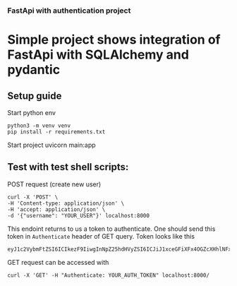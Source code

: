 ### FastApi with authentication project  
# Simple project shows integration of FastApi with SQLAlchemy and pydantic  

## Setup guide

Start python env

    python3 -m venv venv
    pip install -r requirements.txt

Start project
    uvicorn main:app

## Test with test shell scripts:
POST request (create new user)  
    
    curl -X 'POST' \
    -H 'Content-type: application/json' \
    -H 'accept: application/json' \
    -d '{"username": "YOUR_USER"}' localhost:8000

This endoint returns to us a token to authenticate. One should send this token in ```Authenticate``` header of GET query.
Token looks like this

    eyJ1c2VybmFtZSI6ICIkezF9IiwgInNpZ25hdHVyZSI6ICJiJ1xceGFiXFx4OGZcXHhlNFxceGJmbFxceGQyXFx4ZmVWXFx4YjlcXHg5MFxceDBiOlxceGJiclxceGU3XFx4ZWEnIn0=

GET request can be accessed with

    curl -X 'GET' -H "Authenticate: YOUR_AUTH_TOKEN" localhost:8000/

